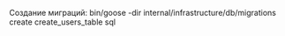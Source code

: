 Создание миграций: bin/goose -dir internal/infrastructure/db/migrations create create_users_table sql